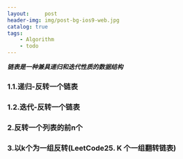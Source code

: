 ```yaml
---
layout:     post
header-img: img/post-bg-ios9-web.jpg
catalog: true
tags:
    - Algorithm
    - todo
---
```


***链表是一种兼具递归和迭代性质的数据结构***



### 1.1.递归-反转一个链表


### 1.2.迭代-反转一个链表


### 2.反转一个列表的前n个


### 3.以k个为一组反转(LeetCode25. K 个一组翻转链表)



